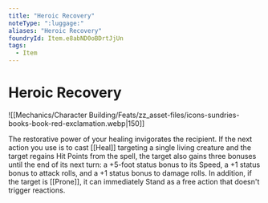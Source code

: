 ```yaml
---
title: "Heroic Recovery"
noteType: ":luggage:"
aliases: "Heroic Recovery"
foundryId: Item.e8abND0oBDrtJjUn
tags:
  - Item
---
```


# Heroic Recovery
![[Mechanics/Character Building/Feats/zz_asset-files/icons-sundries-books-book-red-exclamation.webp|150]]

The restorative power of your healing invigorates the recipient. If the next action you use is to cast [[Heal]] targeting a single living creature and the target regains Hit Points from the spell, the target also gains three bonuses until the end of its next turn: a +5-foot status bonus to its Speed, a +1 status bonus to attack rolls, and a +1 status bonus to damage rolls. In addition, if the target is [[Prone]], it can immediately Stand as a free action that doesn't trigger reactions.


